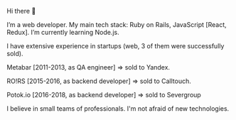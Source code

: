 Hi there 👋

I’m a web developer. My main tech stack: Ruby on Rails, JavaScript [React, Redux]. I’m currently learning Node.js.

I have extensive experience in startups (web, 3 of them were successfully sold). 

Metabar [2011-2013, as QA engineer] => sold to Yandex.

RO!RS [2015-2016, as backend developer] => sold to Calltouch.

Potok.io [2016-2018, as backend developer] => sold to Severgroup

I believe in small teams of professionals. I'm not afraid of new technologies.

<!--
**salkar/salkar** is a ✨ _special_ ✨ repository because its `README.md` (this file) appears on your GitHub profile.

Here are some ideas to get you started:
- Hi there 👋
- 🔭 I’m currently working on ...
- 🌱 I’m currently learning ...
- 👯 I’m looking to collaborate on ...
- 🤔 I’m looking for help with ...
- 💬 Ask me about ...
- 📫 How to reach me: ...
- 😄 Pronouns: ...
- ⚡ Fun fact: ...
-->
